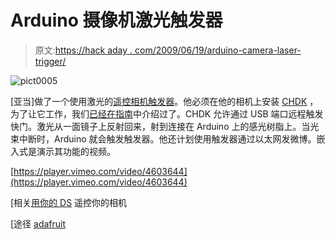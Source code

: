 # Arduino 摄像机激光触发器

> 原文:[https://hack aday . com/2009/06/19/arduino-camera-laser-trigger/](https://hackaday.com/2009/06/19/arduino-camera-laser-trigger/)

![pict0005](../Images/b730a6b628344f7cf0068c27598b943b.png "pict0005")

[亚当]做了一个使用激光的[遥控相机触发器](http://abehman.com/2009/05/11/project-arduino-laser-camera-trigger/)。他必须在他的相机上安装 [CHDK](http://chdk.wikia.com/wiki/CHDK) ，为了让它工作，我们[已经在指南](http://hackaday.com/2008/05/27/how-to-expand-your-camera-with-chdk/)中介绍过了。CHDK 允许通过 USB 端口远程触发快门。激光从一面镜子上反射回来，射到连接在 Arduino 上的感光树脂上。当光束中断时，Arduino 就会触发触发器。他还计划使用触发器通过以太网发微博。嵌入式是演示其功能的视频。

[https://player.vimeo.com/video/4603644](https://player.vimeo.com/video/4603644)

[相关[用你的 DS](http://hackaday.com/2008/09/17/control-your-camera-remotely-with-a-ds/) 遥控你的相机

[途径 [adafruit](http://www.adafruit.com/blog/2009/06/19/arduino-laser-camera-trigger/)